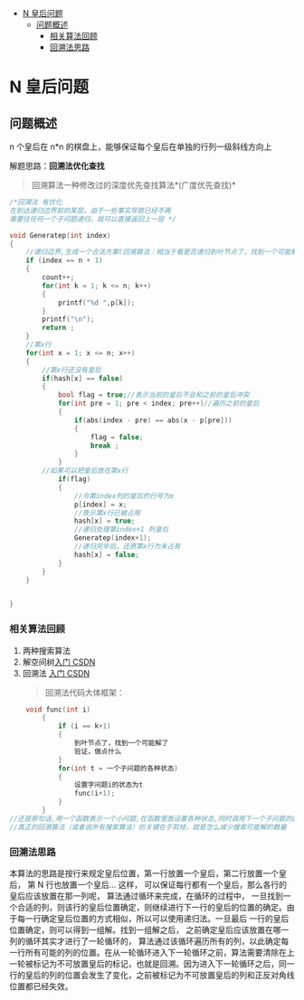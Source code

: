 ﻿

<!-- @import "[TOC]" {cmd="toc" depthFrom=1 depthTo=6 orderedList=false} -->

<!-- code_chunk_output -->

- [N 皇后问题](#n-皇后问题)
	- [问题概述](#问题概述)
		- [相关算法回顾](#相关算法回顾)
		- [回溯法思路](#回溯法思路)

<!-- /code_chunk_output -->


# N 皇后问题

## 问题概述

n 个皇后在 n\*n 的棋盘上，能够保证每个皇后在单独的行列一级斜线方向上

解题思路：**回溯法优化查找**

> 回溯算法一种修改过的深度优先查找算法*(广度优先查找)*

```c
/*回溯法 有优化
在到达递归边界前的某层，由于一些事实导致已经不再
需要往任何一个子问题递归，就可以直接返回上一层 */

void Generatep(int index)
{
	//递归边界,生成一个合法方案(回溯算法：相当于看是否递归到叶节点了，找到一个可能解了)
	if (index == n + 1)
	{
		count++;
		for(int k = 1; k <= n; k++)
		{
			printf("%d ",p[k]);
		}
		printf("\n");
		return ;
 	}
	//第x行
	for(int x = 1; x <= n; x++)
	{
		//第x行还没有皇后
		if(hash[x] == false)
		{
			bool flag = true;//表示当前的皇后不会和之前的皇后冲突
			for(int pre = 1; pre < index; pre++)//遍历之前的皇后
			{
				if(abs(index - pre) == abs(x - p[pre]))
				{
					flag = false;
					break ;
				}
			}
		//如果可以把皇后放在第x行
			if(flag)
			{
				//令第index列的皇后的行号为x
				p[index] = x;
				//表示第x行已被占用
				hash[x] = true;
				//递归处理第index+1 列皇后
				Generatep(index+1);
  				//递归完毕后，还原第x行为未占有
				hash[x] = false;
  			}
		}
	}


}
```

### 相关算法回顾

1. 两种搜索算法
2. 解空间树[入门 CSDN](https://blog.csdn.net/gao1440156051/article/details/41721409)
3. 回溯法 [入门 CSDN](https://blog.csdn.net/gao1440156051/article/details/41721409)
   > 回溯法代码大体框架：

```c
    void func(int i)
        {
            if (i == k+1)
            {
                到叶节点了，找到一个可能解了
                验证，做点什么
            }
            for(int t = 一个子问题的各种状态)
            {
                设置字问题i的状态为t
                func(i+1);
            }
        }
//还是那句话,用一个函数表示一个小问题,在函数里面设置各种状态,同时调用下一个子问题的函数,就递归了.
//真正的回溯算法（或者说所有搜索算法）的关键在于剪枝，就是怎么减少搜索可能解的数量
```

### 回溯法思路

本算法的思路是按行来规定皇后位置，第一行放置一个皇后，第二行放置一个皇后， 第 N 行也放置一个皇后… 这样， 可以保证每行都有一个皇后，那么各行的皇后应该放置在那一列呢， 算法通过循环来完成，在循环的过程中， 一旦找到一个合适的列，则该行的皇后位置确定，则继续进行下一行的皇后的位置的确定。由于每一行确定皇后位置的方式相似，所以可以使用递归法。一旦最后 一行的皇后位置确定，则可以得到一组解。找到一组解之后， 之前确定皇后应该放置在哪一列的循环其实才进行了一轮循环的， 算法通过该循环遍历所有的列，以此确定每一行所有可能的列的位置。在从一轮循环进入下一轮循环之前，算法需要清除在上一轮被标记为不可放置皇后的标记，也就是回溯。因为进入下一轮循环之后，同一行的皇后的列的位置会发生了变化，之前被标记为不可放置皇后的列和正反对角线位置都已经失效。
